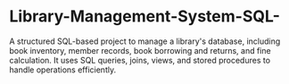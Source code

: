 # Library-Management-System-SQL-
A structured SQL-based project to manage a library's database, including book inventory, member records, book borrowing and returns, and fine calculation. It uses SQL queries, joins, views, and stored procedures to handle operations efficiently.
